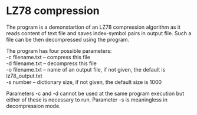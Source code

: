 # LZ78 compression

The program is a demonstartion of an LZ78 compression algorithm as it reads content of text file and saves index-symbol pairs in output file. Such a file can be then decompressed using the program.

The program has four possible parameters:<br>
 -c filename.txt – compress this file<br>
 -d filename.txt – decompress this file<br>
 -o filename.txt – name of an output file, if not given, the default is lz78_output.txt<br>
 -s number – dictionary size, if not given, the default size is 1000
  
Parameters -c and -d cannot be used at the same program execution but either of these is necessary to run. Parameter -s is meaningless in decompression mode.
